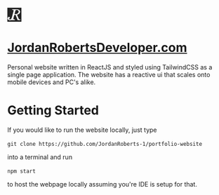 ![Logo](public/favicon.ico)

# [JordanRobertsDeveloper.com](https://JordanRobertsDeveloper.com)

Personal website written in ReactJS and styled using TailwindCSS as a single page application. The website has a reactive ui that scales onto mobile devices and PC's alike.

# Getting Started

If you would like to run the website locally, just type

`git clone https://github.com/JordanRoberts-1/portfolio-website`

into a terminal and run

`npm start`

to host the webpage locally assuming you're IDE is setup for that.

